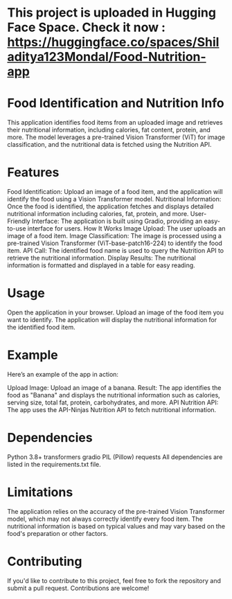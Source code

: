 # This project is uploaded in Hugging Face Space. Check it now : https://huggingface.co/spaces/Shiladitya123Mondal/Food-Nutrition-app

# Food Identification and Nutrition Info
This application identifies food items from an uploaded image and retrieves their nutritional information, including calories, fat content, protein, and more. The model leverages a pre-trained Vision Transformer (ViT) for image classification, and the nutritional data is fetched using the Nutrition API.

# Features
Food Identification: Upload an image of a food item, and the application will identify the food using a Vision Transformer model.
Nutritional Information: Once the food is identified, the application fetches and displays detailed nutritional information including calories, fat, protein, and more.
User-Friendly Interface: The application is built using Gradio, providing an easy-to-use interface for users.
How It Works
Image Upload: The user uploads an image of a food item.
Image Classification: The image is processed using a pre-trained Vision Transformer (ViT-base-patch16-224) to identify the food item.
API Call: The identified food name is used to query the Nutrition API to retrieve the nutritional information.
Display Results: The nutritional information is formatted and displayed in a table for easy reading.

# Usage
Open the application in your browser.
Upload an image of the food item you want to identify.
The application will display the nutritional information for the identified food item.
# Example
Here’s an example of the app in action:

Upload Image: Upload an image of a banana.
Result: The app identifies the food as "Banana" and displays the nutritional information such as calories, serving size, total fat, protein, carbohydrates, and more.
API
Nutrition API: The app uses the API-Ninjas Nutrition API to fetch nutritional information.
# Dependencies
Python 3.8+
transformers
gradio
PIL (Pillow)
requests
All dependencies are listed in the requirements.txt file.

# Limitations
The application relies on the accuracy of the pre-trained Vision Transformer model, which may not always correctly identify every food item.
The nutritional information is based on typical values and may vary based on the food's preparation or other factors.
# Contributing
If you'd like to contribute to this project, feel free to fork the repository and submit a pull request. Contributions are welcome!
